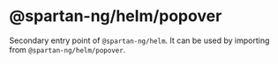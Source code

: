 # @spartan-ng/helm/popover

Secondary entry point of `@spartan-ng/helm`. It can be used by importing from `@spartan-ng/helm/popover`.
